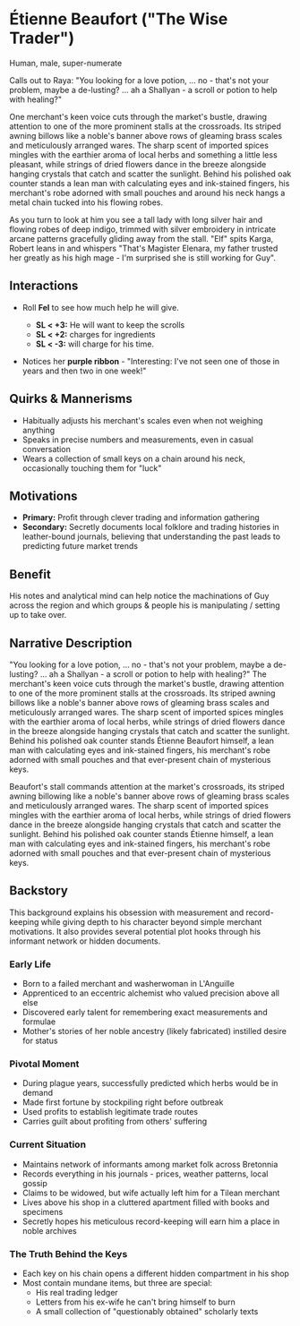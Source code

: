 # Étienne Beaufort ("The Wise Trader")

Human, male, super-numerate

Calls out to Raya: "You looking for a love potion, ... no - that's not your problem, maybe a de-lusting? ... ah a Shallyan - a scroll or potion to help with healing?"

One merchant's keen voice cuts through the market's bustle, drawing attention to one of the more prominent stalls at the crossroads. Its striped awning billows like a noble's banner above rows of gleaming brass scales and meticulously arranged wares. The sharp scent of imported spices mingles with the earthier aroma of local herbs and something a little less pleasant, while strings of dried flowers dance in the breeze alongside hanging crystals that catch and scatter the sunlight. Behind his polished oak counter stands a lean man with calculating eyes and ink-stained fingers, his merchant's robe adorned with small pouches and around his neck hangs a metal chain tucked into his flowing robes.

As you turn to look at him you see a tall lady with long silver hair and flowing robes of deep indigo, trimmed with silver embroidery in intricate arcane patterns gracefully gliding away from the stall. "Elf" spits Karga, Robert leans in and whispers "That's Magister Elenara, my father trusted her greatly as his high mage - I'm surprised she is still working for Guy".

## Interactions

- Roll **Fel** to see how much help he will give.
  - **SL < +3:** He will want to keep the scrolls
  - **SL < +2:** charges for ingredients
  - **SL < -3:** will charge for his time.

- Notices her **purple ribbon** - "Interesting: I've not seen one of those in years and then two in one week!"

## Quirks & Mannerisms

- Habitually adjusts his merchant's scales even when not weighing anything
- Speaks in precise numbers and measurements, even in casual conversation
- Wears a collection of small keys on a chain around his neck, occasionally touching them for "luck"

## Motivations

- **Primary:** Profit through clever trading and information gathering
- **Secondary:** Secretly documents local folklore and trading histories in leather-bound journals, believing that understanding the past leads to predicting future market trends

## Benefit

His notes and analytical mind can help notice the machinations of Guy across the region and which groups & people his is manipulating / setting up to take over.

## Narrative Description

"You looking for a love potion, ... no - that's not your problem, maybe a de-lusting? ... ah a Shallyan - a scroll or potion to help with healing?" The merchant's keen voice cuts through the market's bustle, drawing attention to one of the more prominent stalls at the crossroads. Its striped awning billows like a noble's banner above rows of gleaming brass scales and meticulously arranged wares. The sharp scent of imported spices mingles with the earthier aroma of local herbs, while strings of dried flowers dance in the breeze alongside hanging crystals that catch and scatter the sunlight. Behind his polished oak counter stands Étienne Beaufort himself, a lean man with calculating eyes and ink-stained fingers, his merchant's robe adorned with small pouches and that ever-present chain of mysterious keys.

Beaufort's stall commands attention at the market's crossroads, its striped awning billowing like a noble's banner above rows of gleaming brass scales and meticulously arranged wares. The sharp scent of imported spices mingles with the earthier aroma of local herbs, while strings of dried flowers dance in the breeze alongside hanging crystals that catch and scatter the sunlight. Behind his polished oak counter stands Étienne himself, a lean man with calculating eyes and ink-stained fingers, his merchant's robe adorned with small pouches and that ever-present chain of mysterious keys.

## Backstory

This background explains his obsession with measurement and record-keeping while giving depth to his character beyond simple merchant motivations. It also provides several potential plot hooks through his informant network or hidden documents.

### Early Life

- Born to a failed merchant and washerwoman in L'Anguille
- Apprenticed to an eccentric alchemist who valued precision above all else
- Discovered early talent for remembering exact measurements and formulae
- Mother's stories of her noble ancestry (likely fabricated) instilled desire for status

### Pivotal Moment

- During plague years, successfully predicted which herbs would be in demand
- Made first fortune by stockpiling right before outbreak
- Used profits to establish legitimate trade routes
- Carries guilt about profiting from others' suffering

### Current Situation

- Maintains network of informants among market folk across Bretonnia
- Records everything in his journals - prices, weather patterns, local gossip
- Claims to be widowed, but wife actually left him for a Tilean merchant
- Lives above his shop in a cluttered apartment filled with books and specimens
- Secretly hopes his meticulous record-keeping will earn him a place in noble archives

### The Truth Behind the Keys

- Each key on his chain opens a different hidden compartment in his shop
- Most contain mundane items, but three are special:
  - His real trading ledger
  - Letters from his ex-wife he can't bring himself to burn
  - A small collection of "questionably obtained" scholarly texts
